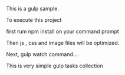 This is a gulp sample.

To execute this project
 
first rum npm install on your command prompt

Then js , css and image files will be optimized.

Next, gulp watch command....

This is very simple gulp tasks collection
